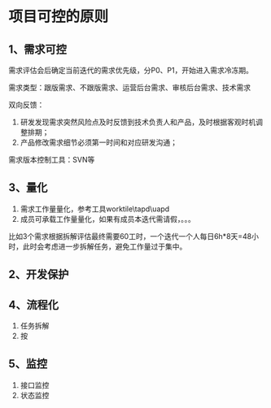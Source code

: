 # 项目可控的原则
## 1、需求可控

需求评估会后确定当前迭代的需求优先级，分P0、P1，开始进入需求冷冻期。

需求类型：跟版需求、不跟版需求、运营后台需求、审核后台需求、技术需求

双向反馈：

1. 研发发现需求突然风险点及时反馈到技术负责人和产品，及时根据客观时机调整排期；
2. 产品修改需求细节必须第一时间和对应研发沟通；

需求版本控制工具：SVN等


## 3、量化
1. 需求工作量量化，参考工具worktile\tapd\uapd
2. 成员可承载工作量量化，如果有成员本迭代需请假，。。。

比如3个需求根据拆解评估最终需要60工时，一个迭代一个人每日6h*8天=48小时，此时会考虑进一步拆解任务，避免工作量过于集中。


## 2、开发保护




## 4、流程化
1. 任务拆解
2. 按

## 5、监控
1. 接口监控
2. 状态监控

